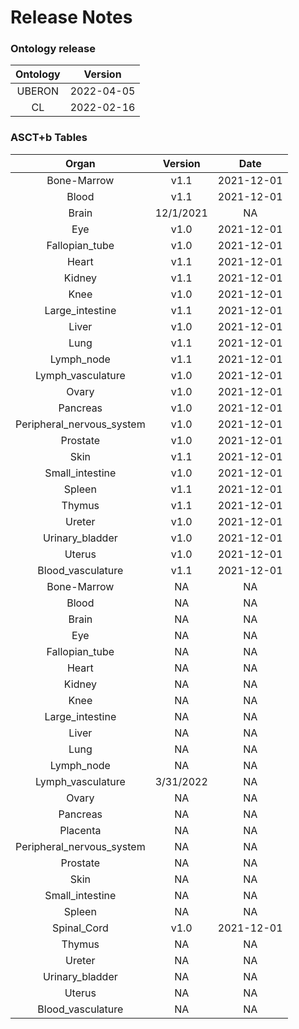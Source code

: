 Release Notes
=============

### Ontology release

|Ontology|Version|
| :---: | :---: |
|UBERON|2022-04-05|
|CL|2022-02-16|

### ASCT+b Tables

|Organ|Version|Date|
| :---: | :---: | :---: |
|Bone-Marrow|v1.1|2021-12-01|
|Blood|v1.1|2021-12-01|
|Brain|12/1/2021|NA|
|Eye|v1.0|2021-12-01|
|Fallopian_tube|v1.0|2021-12-01|
|Heart|v1.1|2021-12-01|
|Kidney|v1.1|2021-12-01|
|Knee|v1.0|2021-12-01|
|Large_intestine|v1.1|2021-12-01|
|Liver|v1.0|2021-12-01|
|Lung|v1.1|2021-12-01|
|Lymph_node|v1.1|2021-12-01|
|Lymph_vasculature|v1.0|2021-12-01|
|Ovary|v1.0|2021-12-01|
|Pancreas|v1.0|2021-12-01|
|Peripheral_nervous_system|v1.0|2021-12-01|
|Prostate|v1.0|2021-12-01|
|Skin|v1.1|2021-12-01|
|Small_intestine|v1.0|2021-12-01|
|Spleen|v1.1|2021-12-01|
|Thymus|v1.1|2021-12-01|
|Ureter|v1.0|2021-12-01|
|Urinary_bladder|v1.0|2021-12-01|
|Uterus|v1.0|2021-12-01|
|Blood_vasculature|v1.1|2021-12-01|
|Bone-Marrow|NA|NA|
|Blood|NA|NA|
|Brain|NA|NA|
|Eye|NA|NA|
|Fallopian_tube|NA|NA|
|Heart|NA|NA|
|Kidney|NA|NA|
|Knee|NA|NA|
|Large_intestine|NA|NA|
|Liver|NA|NA|
|Lung|NA|NA|
|Lymph_node|NA|NA|
|Lymph_vasculature|3/31/2022|NA|
|Ovary|NA|NA|
|Pancreas|NA|NA|
|Placenta|NA|NA|
|Peripheral_nervous_system|NA|NA|
|Prostate|NA|NA|
|Skin|NA|NA|
|Small_intestine|NA|NA|
|Spleen|NA|NA|
|Spinal_Cord|v1.0|2021-12-01|
|Thymus|NA|NA|
|Ureter|NA|NA|
|Urinary_bladder|NA|NA|
|Uterus|NA|NA|
|Blood_vasculature|NA|NA|
